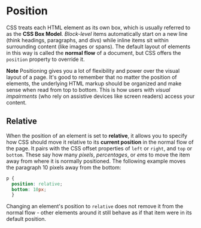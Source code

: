 # Position
CSS treats each HTML element as its own box, which is usually referred to as the **CSS Box Model**. 
*Block-level* items automatically start on a new line (think headings, paragraphs, and divs) while inline items sit within surrounding content (like images or spans). 
The default layout of elements in this way is called the **normal flow** of a document, 
but CSS offers the `position` property to override it.

**Note**
Positioning gives you a lot of flexibility and power over the visual layout of a page. It's good to remember that no matter the position of elements, the underlying HTML markup should be organized and make sense when read from top to bottom. This is how users with *visual impairments* (who rely on assistive devices like screen readers) access your content.

## Relative
When the position of an element is set to **relative**, 
it allows you to specify how CSS should move it relative to its **current position** in the normal flow of the page. 
It pairs with the CSS offset properties of `left` or `right`, and `top` or `bottom`. 
These say how many *pixels*, *percentages*, or *ems* to move the item away from where it is normally positioned. 
The following example moves the paragraph 10 pixels away from the bottom:
```css
p {
  position: relative;
  bottom: 10px;
  }
```
Changing an element's position to `relative` does not remove it from the normal flow - other elements around it still behave as if that item were in its default position.
